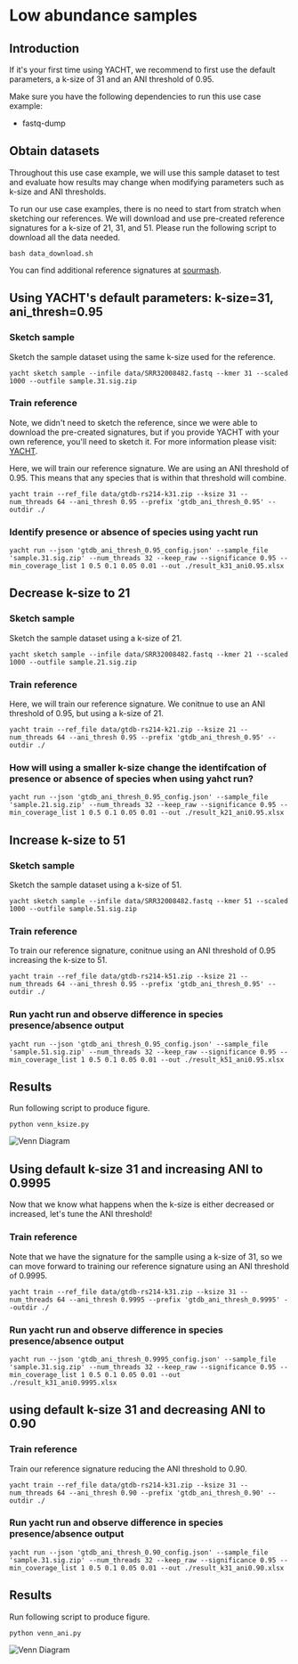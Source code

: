 
# Low abundance samples

## Introduction

If it's your first time using YACHT, we recommend to first use the default parameters, a k-size of 31 and an ANI threshold of 0.95.

Make sure you have the following dependencies to run this use case example:

- fastq-dump

## Obtain datasets

Throughout this use case example, we will use this sample dataset to test and evaluate how results may change when modifying parameters such as k-size and ANI thresholds.

To run our use case examples, there is no need to start from stratch when sketching our references. We will download and use pre-created reference signatures for a k-size of 21, 31, and 51. Please run the following script to download all the data needed.

```bash data_download.sh```

You can find additional reference signatures at [sourmash](https://sourmash.readthedocs.io/en/latest/databases.html#id9). 

## Using YACHT's default parameters: k-size=31, ani_thresh=0.95

### Sketch sample

Sketch the sample dataset using the same k-size used for the reference.

```yacht sketch sample --infile data/SRR32008482.fastq --kmer 31 --scaled 1000 --outfile sample.31.sig.zip```

### Train reference

Note, we didn't need to sketch the reference, since we were able to download the pre-created signatures, but if you provide YACHT with your own reference, you'll need to sketch it. For more information please visit: [YACHT](https://github.com/KoslickiLab/YACHT?tab=readme-ov-file#creating-sketches-of-your-reference-database-genomes-yacht-sketch-ref). 

Here, we will train our reference signature. We are using an ANI threshold of 0.95. This means that any species that is within that threshold will combine.

```yacht train --ref_file data/gtdb-rs214-k31.zip --ksize 31 --num_threads 64 --ani_thresh 0.95 --prefix 'gtdb_ani_thresh_0.95' --outdir ./```

### Identify presence or absence of species using yacht run

```yacht run --json 'gtdb_ani_thresh_0.95_config.json' --sample_file 'sample.31.sig.zip' --num_threads 32 --keep_raw --significance 0.95 --min_coverage_list 1 0.5 0.1 0.05 0.01 --out ./result_k31_ani0.95.xlsx```

## Decrease k-size to 21

### Sketch sample

Sketch the sample dataset using a k-size of 21.

```yacht sketch sample --infile data/SRR32008482.fastq --kmer 21 --scaled 1000 --outfile sample.21.sig.zip```

### Train reference

Here, we will train our reference signature. We conitnue to use an ANI threshold of 0.95, but using a k-size of 21.

```yacht train --ref_file data/gtdb-rs214-k21.zip --ksize 21 --num_threads 64 --ani_thresh 0.95 --prefix 'gtdb_ani_thresh_0.95' --outdir ./```

### How will using a smaller k-size change the identifcation of presence or absence of species when using yahct run?

```yacht run --json 'gtdb_ani_thresh_0.95_config.json' --sample_file 'sample.21.sig.zip' --num_threads 32 --keep_raw --significance 0.95 --min_coverage_list 1 0.5 0.1 0.05 0.01 --out ./result_k21_ani0.95.xlsx```

## Increase k-size to 51

### Sketch sample

Sketch the sample dataset using a k-size of 51.

```yacht sketch sample --infile data/SRR32008482.fastq --kmer 51 --scaled 1000 --outfile sample.51.sig.zip```

### Train reference

To train our reference signature, conitnue using an ANI threshold of 0.95 increasing the k-size to 51.

```yacht train --ref_file data/gtdb-rs214-k51.zip --ksize 21 --num_threads 64 --ani_thresh 0.95 --prefix 'gtdb_ani_thresh_0.95' --outdir ./```

### Run yacht run and observe difference in species presence/absence output

```yacht run --json 'gtdb_ani_thresh_0.95_config.json' --sample_file 'sample.51.sig.zip' --num_threads 32 --keep_raw --significance 0.95 --min_coverage_list 1 0.5 0.1 0.05 0.01 --out ./result_k51_ani0.95.xlsx```

## Results

Run following script to produce figure.

```python venn_ksize.py```

![Venn Diagram](venn_low_abundance_species_ksize.png)

## Using default k-size 31 and increasing ANI to 0.9995

Now that we know what happens when the k-size is either decreased or increased, let's tune the ANI threshold!

### Train reference

Note that we have the signature for the samplle using a k-size of 31, so we can move forward to training our reference signature using an ANI threshold of 0.9995.

```yacht train --ref_file data/gtdb-rs214-k31.zip --ksize 31 --num_threads 64 --ani_thresh 0.9995 --prefix 'gtdb_ani_thresh_0.9995' --outdir ./```

### Run yacht run and observe difference in species presence/absence output

```yacht run --json 'gtdb_ani_thresh_0.9995_config.json' --sample_file 'sample.31.sig.zip' --num_threads 32 --keep_raw --significance 0.95 --min_coverage_list 1 0.5 0.1 0.05 0.01 --out ./result_k31_ani0.9995.xlsx```

## using default k-size 31 and decreasing ANI to 0.90

### Train reference

Train our reference signature reducing the ANI threshold to 0.90.

```yacht train --ref_file data/gtdb-rs214-k31.zip --ksize 31 --num_threads 64 --ani_thresh 0.90 --prefix 'gtdb_ani_thresh_0.90' --outdir ./```

### Run yacht run and observe difference in species presence/absence output

```yacht run --json 'gtdb_ani_thresh_0.90_config.json' --sample_file 'sample.31.sig.zip' --num_threads 32 --keep_raw --significance 0.95 --min_coverage_list 1 0.5 0.1 0.05 0.01 --out ./result_k31_ani0.90.xlsx```

## Results

Run following script to produce figure.

```python venn_ani.py```

![Venn Diagram](venn_low_abundance_species_ani.png)
